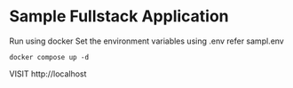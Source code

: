 # Sample Fullstack Application
Run using docker 
Set the environment variables using .env refer sampl.env

```
docker compose up -d
```
VISIT http://localhost 
